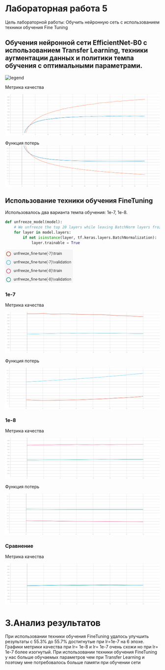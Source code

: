 # Лабораторная работа 5 

Цель лабораторной работы: Обучить нейронную сеть с использованием техники обучения Fine Tuning

## Обучения нейронной сети EfficientNet-B0 с использованием Transfer Learning, техники аугментации данных и политики темпа обучения с оптимальными параметрами.



![legend](https://user-images.githubusercontent.com/80068414/110239448-f25d1180-7f57-11eb-89d3-f19ba3d1d67a.png)

Метрика качества

![gr1](https://github.com/TexnoBY/CNN-food-101/blob/lab5/graphs/epoch_categorical_accuracy%20_horizontal.svg)


Функция потерь
![gr2](https://github.com/TexnoBY/CNN-food-101/blob/lab5/graphs/epoch_loss_horizontal.svg)

## Использование техники обучения FineTuning

Использовалось два варианта темпа обучения: 1e-7, 1e-8.

```python
def unfreeze_model(model):
    # We unfreeze the top 20 layers while leaving BatchNorm layers frozen
    for layer in model.layers:
        if not isinstance(layer, tf.keras.layers.BatchNormalization):
            layer.trainable = True
```
![legend](https://github.com/TexnoBY/CNN-food-101/blob/lab5/graphs/fine.jpg)

### 1e-7
Метрика качества

![gr3](https://github.com/TexnoBY/CNN-food-101/blob/lab5/graphs/epoch_categorical_accuracy_fine_tune(-7).svg)

Функция потерь

![gr4](https://github.com/TexnoBY/CNN-food-101/blob/lab5/graphs/epoch_loss_fine_tune(-7).svg)

### 1e-8


Метрика качества

![gr3](https://github.com/TexnoBY/CNN-food-101/blob/lab5/graphs/epoch_categorical_accuracy_fine_tune(-8).svg)

Функция потерь

![gr4](https://github.com/TexnoBY/CNN-food-101/blob/lab5/graphs/epoch_loss_fine_tune(-8).svg)

### Cравнение


Метрика качества

![gr3](https://github.com/TexnoBY/CNN-food-101/blob/lab5/graphs/epoch_categorical_accuracy_fine_tune.svg)



# 3.Анализ результатов
При использовании техники обучения FineTuning удалось улучшить результаты с 55.3% до 55.7% достигнутые при lr=1e-7 на 6 эпохе.
Графики метрики качества при lr= 1e-8 и lr= 1e-7 очень схожи но при  lr= 1e-7 более изогнутый.
При использовании техники обучения FineTuning у нас больше обучаемых параметров чем при Transfer Learning и поэтому мне потребовалось больше памяти при обучении сети 
